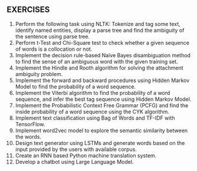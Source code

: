 ## EXERCISES
1. Perform the following task using NLTK: Tokenize and tag some text, identify named
entities, display a parse tree and find the ambiguity of the sentence using parse tree.
2. Perform t-Test and Chi-Square test to check whether a given sequence of words is a
collocation or not.
3. Implement the decision rule-based Naïve Bayes disambiguation method to find the
sense of an ambiguous word with the given training set.
4. Implement the Hindle and Rooth algorithm for solving the attachment ambiguity
problem.
5. Implement the forward and backward procedures using Hidden Markov Model to find
the probability of a word sequence.
6. Implement the Viterbi algorithm to find the probability of a word sequence, and infer
the best tag sequence using Hidden Markov Model.
7. Implement the Probabilistic Context Free Grammar (PCFG) and find the inside
probability of a word sequence using the CYK algorithm.
8. Implement text classification using Bag of Words and TF-IDF with TensorFlow.
9. Implement word2vec model to explore the semantic similarity between the words.
10. Design text generator using LSTMs and generate words based on the input provided by
the users with available corpus.
11. Create an RNN based Python machine translation system.
12. Develop a chatbot using Large Language Model.
